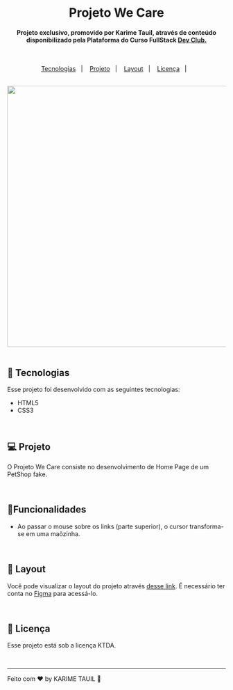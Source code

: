<h1 align="center"> Projeto We Care </h1>

 <h4 align="center"> Projeto exclusivo, promovido por Karime Tauil, através de conteúdo disponibilizado pela Plataforma do Curso FullStack <a href="https://rodolfomori.com.br/devclub" target="_blank"> Dev Club. </a> </h4>

 <br>

<p align="center">
  <a href="#-tecnologias">Tecnologias</a>&nbsp;&nbsp;&nbsp;|&nbsp;&nbsp;&nbsp;
  <a href="#-projeto">Projeto</a>&nbsp;&nbsp;&nbsp;|&nbsp;&nbsp;&nbsp;
  <a href="#-layout">Layout</a>&nbsp;&nbsp;&nbsp;|&nbsp;&nbsp;&nbsp;
  <a href="#memo-licença">Licença</a>&nbsp;&nbsp;&nbsp;|&nbsp;&nbsp;&nbsp;
</p>

 <br>

  <div align="center">
    <img src="https://github.com/karimetauil/2-PROJETO-WE-CARE/blob/main/captura%20de%20tela/Projeto%20We%20Care.gif?raw=true"     
         width="600px">
  </div>

<br>

## 🚀 Tecnologias

Esse projeto foi desenvolvido com as seguintes tecnologias:

  - HTML5
  - CSS3
 
 <br>

## 💻 Projeto

O Projeto We Care consiste no desenvolvimento de Home Page de um PetShop fake. 

 <br>
 
## 🚩Funcionalidades

- Ao passar o mouse sobre os links (parte superior), o cursor transforma-se em uma maõzinha. 

 <br>

## 🔖 Layout

Você pode visualizar o layout do projeto através [desse link](https://www.figma.com/file/e05eBQ6NZjtoDxGe8vFh03/We-Care-Your-Pet-3?type=design&node-id=10-7&t=0APUg2YYE1bSK2fJ-0). É necessário ter conta no [Figma](https://figma.com) para acessá-lo.

 <br>

## :memo: Licença

Esse projeto está sob a licença KTDA.

 <br>

---

Feito com ♥ by KARIME TAUIL :wave:   

